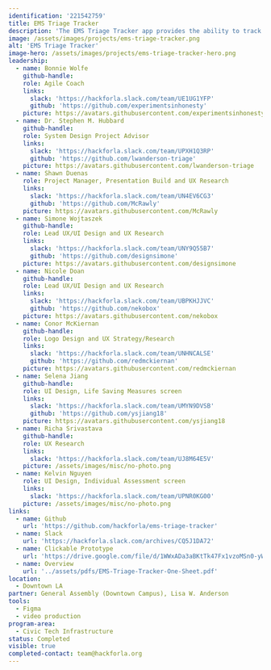 ```yaml
---
identification: '221542759'
title: EMS Triage Tracker
description: 'The EMS Triage Tracker app provides the ability to track both primary and secondary triage during Mass Casualty Incidents, as well as provide incident command with tools to view and direct the operation of all personnel involved.'
image: /assets/images/projects/ems-triage-tracker.png
alt: 'EMS Triage Tracker'
image-hero: /assets/images/projects/ems-triage-tracker-hero.png
leadership:
  - name: Bonnie Wolfe
    github-handle:
    role: Agile Coach
    links:
      slack: 'https://hackforla.slack.com/team/UE1UG1YFP'
      github: 'https://github.com/experimentsinhonesty'
    picture: https://avatars.githubusercontent.com/experimentsinhonesty
  - name: Dr. Stephen M. Hubbard
    github-handle: 
    role: System Design Project Advisor
    links:
      slack: 'https://hackforla.slack.com/team/UPXH1Q3RP'
      github: 'https://github.com/lwanderson-triage'
    picture: https://avatars.githubusercontent.com/lwanderson-triage
  - name: Shawn Duenas
    role: Project Manager, Presentation Build and UX Research
    links:
      slack: 'https://hackforla.slack.com/team/UN4EV6CG3'
      github: 'https://github.com/McRawly'
    picture: https://avatars.githubusercontent.com/McRawly
  - name: Simone Wojtaszek
    github-handle:
    role: Lead UX/UI Design and UX Research
    links:
      slack: 'https://hackforla.slack.com/team/UNY9Q55B7'
      github: 'https://github.com/designsimone'
    picture: https://avatars.githubusercontent.com/designsimone
  - name: Nicole Doan
    github-handle:
    role: Lead UX/UI Design and UX Research
    links:
      slack: 'https://hackforla.slack.com/team/UBPKHJJVC'
      github: 'https://github.com/nekobox'
    picture: https://avatars.githubusercontent.com/nekobox
  - name: Conor McKiernan
    github-handle:
    role: Logo Design and UX Strategy/Research
    links:
      slack: 'https://hackforla.slack.com/team/UNHNCALSE'
      github: 'https://github.com/redmckiernan'
    picture: https://avatars.githubusercontent.com/redmckiernan
  - name: Selena Jiang
    github-handle: 
    role: UI Design, Life Saving Measures screen
    links:
      slack: 'https://hackforla.slack.com/team/UMYN9DVSB'
      github: 'https://github.com/ysjiang18'
    picture: https://avatars.githubusercontent.com/ysjiang18
  - name: Richa Srivastava
    github-handle:
    role: UX Research
    links:
      slack: 'https://hackforla.slack.com/team/UJ8M64E5V'
    picture: /assets/images/misc/no-photo.png
  - name: Kelvin Nguyen
    role: UI Design, Individual Assessment screen
    links:
      slack: 'https://hackforla.slack.com/team/UPNR0KG00'
    picture: /assets/images/misc/no-photo.png
links:
  - name: Github
    url: 'https://github.com/hackforla/ems-triage-tracker'
  - name: Slack
    url: 'https://hackforla.slack.com/archives/CQ5J1DA72'
  - name: Clickable Prototype
    url: 'https://drive.google.com/file/d/1WWxADa3aBKtTk47Fx1vzoMSn0-yWKp3X/view?usp=sharing'
  - name: Overview
    url: '../assets/pdfs/EMS-Triage-Tracker-One-Sheet.pdf'
location:
  - Downtown LA
partner: General Assembly (Downtown Campus), Lisa W. Anderson
tools:
  - Figma
  - video production
program-area:
  - Civic Tech Infrastructure
status: Completed
visible: true
completed-contact: team@hackforla.org
---
```

